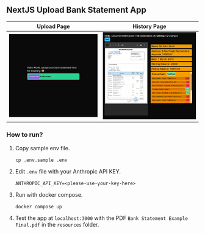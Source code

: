 ## NextJS Upload Bank Statement App

|Upload Page|History Page|
|---|---|
|![](resources/bstatement-upload.png)|![](resources/bstatement-history.png)|

### How to run?
1. Copy sample env file.
    ```
    cp .env.sample .env
    ```
2. Edit `.env` file with your Anthropic API KEY.
    ```
    ANTHROPIC_API_KEY=<please-use-your-key-here>
    ```
3. Run with docker compose. 
    ```
    docker compose up
    ```
4. Test the app at `localhost:3000` with the PDF `Bank Statement Example Final.pdf` in the `resources` folder.
